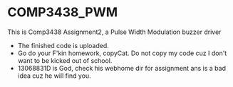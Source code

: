 # COMP3438_PWM
This is Comp3438 Assignment2, a Pulse Width Modulation buzzer driver
- The finished code is uploaded.
- Go do your F'kin homework, copyCat. Do not copy my code cuz I don't want to be kicked out of school.
- 13068831D is God, check his webhome dir for assignment ans is a bad idea cuz he will find you.
